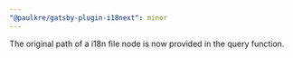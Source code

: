 ```yaml
---
"@paulkre/gatsby-plugin-i18next": minor
---
```


The original path of a i18n file node is now provided in the query function.
